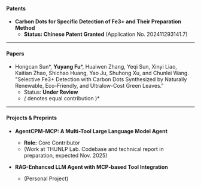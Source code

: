 #### Patents

- **Carbon Dots for Specific Detection of Fe3+ and Their Preparation Method**
  - **Status: Chinese Patent Granted** (Application No. 202411293141.7)

---

#### Papers

- Hongcan Sun*, **Yuyang Fu***, Huaiwen Zhang, Yeqi Sun, Xinyi Liao, Kaitian Zhao, Shichao Huang, Yao Ju, Shuhong Xu, and Chunlei Wang. "Selective Fe3+ Detection with Carbon Dots Synthesized by Naturally Renewable, Eco-Friendly, and Ultralow-Cost Green Leaves."
  - Status: **Under Review**
  - *(* denotes equal contribution )*

---

#### Projects & Preprints

- **AgentCPM-MCP: A Multi-Tool Large Language Model Agent**
  - **Role:** Core Contributor
  - (Work at THUNLP Lab. Codebase and technical report in preparation, expected Nov. 2025)

- **RAG-Enhanced LLM Agent with MCP-based Tool Integration**
  - (Personal Project)
